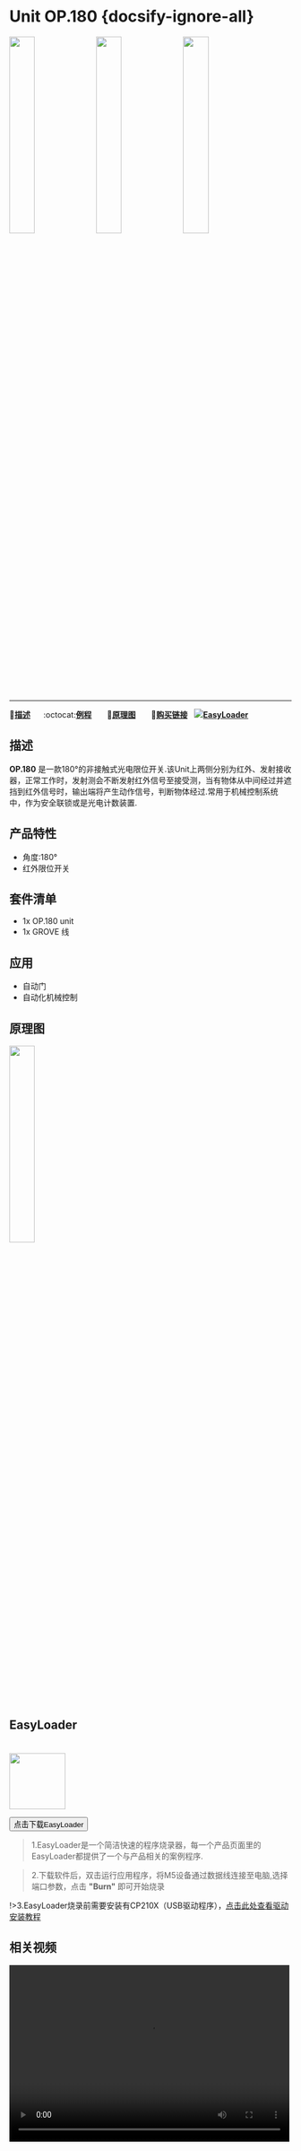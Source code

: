 # Unit OP.180 {docsify-ignore-all}

<img src="assets/img/product_pics/unit/op180/unit_op180_01.jpg" width="30%" height="30%"> <img src="assets/img/product_pics/unit/op180/unit_op180_02.jpg" width="30%" height="30%"> <img src="assets/img/product_pics/unit/op180/unit_op180_03.jpg" width="30%" height="30%">

***

:memo:**[描述](#描述)**&nbsp;&nbsp;&nbsp;&nbsp;&nbsp;&nbsp;:octocat:**[例程](#例程)**&nbsp;&nbsp;&nbsp;&nbsp;&nbsp;&nbsp; :electric_plug:**[原理图](#原理图)** &nbsp;&nbsp;&nbsp;&nbsp;&nbsp;&nbsp;🛒**[购买链接](https://www.aliexpress.com/store/product/M5Stack-Official-ADC-Unit-16-Bit-I2C-GROVE-ADS1100-Module-0V-to-12V-analog-to-digital/3226069_32946953374.html?spm=a2g1x.12024536.productList_5885013.pic_7)**&nbsp;&nbsp;&nbsp;<img src="https://m5stack.oss-cn-shenzhen.aliyuncs.com/image/EasyLoader_logo-min.jpg">**[EasyLoader](#EasyLoader)**

## 描述

**OP.180** 是一款180°的非接触式光电限位开关.该Unit上两侧分别为红外、发射接收器，正常工作时，发射测会不断发射红外信号至接受测，当有物体从中间经过并遮挡到红外信号时，输出端将产生动作信号，判断物体经过.常用于机械控制系统中，作为安全联锁或是光电计数装置.

## 产品特性

- 角度:180°
- 红外限位开关

## 套件清单

- 1x OP.180 unit
- 1x GROVE 线

## 应用

- 自动门
- 自动化机械控制


## 原理图

<img src="assets/img/product_pics/unit/op180/unit_op180_04.jpg" width="30%" height="30%">


## EasyLoader

<img src="https://m5stack.oss-cn-shenzhen.aliyuncs.com/image/EasyLoader_logo.png" width="100px" style="margin-top:20px">

<a href="https://m5stack.oss-cn-shenzhen.aliyuncs.com/EasyLoader/Unit/EasyLoader_OP.exe"><button type="button" class="btn btn-primary">点击下载EasyLoader</button></a>

>1.EasyLoader是一个简洁快速的程序烧录器，每一个产品页面里的EasyLoader都提供了一个与产品相关的案例程序.

>2.下载软件后，双击运行应用程序，将M5设备通过数据线连接至电脑,选择端口参数，点击 **"Burn"** 即可开始烧录

!>3.EasyLoader烧录前需要安装有CP210X（USB驱动程序），[点击此处查看驱动安装教程](zh_CN/related_documents/M5Burner#安装串口驱动)


## 相关视频

<video width="500" height="315" controls>
    <source src="https://m5stack.oss-cn-shenzhen.aliyuncs.com/video/Product_example_video/OP-90.180.mp4" type="video/mp4">
</video>